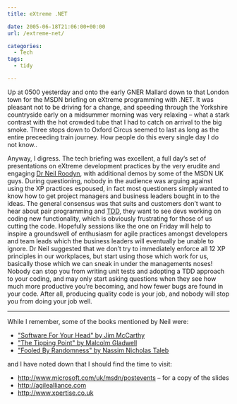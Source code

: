 ```yaml
---
title: eXtreme .NET

date: 2005-06-18T21:06:00+00:00
url: /extreme-net/

categories:
  - Tech
tags:
  - tidy

---
```

<!--kg-card-begin: html-->

Up at 0500 yesterday and onto the early GNER Mallard down to that&nbsp;London town for the MSDN briefing on eXtreme programming with .NET. It was pleasant not to be driving for a change, and speeding through the Yorkshire countryside early on a midsummer morning was very relaxing &#8211; what a stark contrast with the hot crowded tube that I had to catch on arrival to the big smoke. Three stops down to Oxford Circus seemed to last as long as the entire preceeding train journey. How people do this every single day I do not know..

Anyway, I digress. The tech briefing was excellent, a full day’s set of presentations on eXtreme development practices by the very erudite and engaging [Dr Neil Roodyn][1], with additional demos by some of the MSDN UK guys. During questioning, nobody in the audience was arguing against using the XP practices espoused, in fact most questioners simply wanted to know how to get project managers and business leaders bought in to the ideas. The general consensus was that suits and customers don’t want to hear about pair programming and [TDD][2], they want to see devs working on coding new functionality, which is obviously frustrating for those of us cutting the code. Hopefully sessions like the one on Friday will help to inspire a groundswell of enthusiasm for agile practices amongst developers and team leads which the business leaders will eventually be unable to ignore. Dr Neil suggested that we don’t try to immediately enforce all 12 XP principles in our workplaces, but start using those which work for us, basically those which we can sneak in under the managements noses!&nbsp; Nobody can stop you from writing unit tests and adopting a TDD approach to your coding, and may only start asking questions when they see how much more productive you’re becoming, and how fewer bugs are found in your code. After all, producing quality code is your job, and nobody will stop you from doing your job well.

* * *

While I remember, some of the books mentioned by Neil were:

  * ["Software For Your Head" by Jim McCarthy][3]
  * ["The Tipping Point" by Malcolm Gladwell][4]
  * ["Fooled By Randomness" by Nassim Nicholas Taleb][5]

and I have noted down that I should find the time to visit:

  * <http://www.microsoft.com/uk/msdn/postevents> &#8211; for a copy of the slides
  * <http://agilealliance.com>
  * <http://www.xpertise.co.uk>

<!--kg-card-end: html-->

 [1]: http://www.roodyn.com/
 [2]: http://www.testdriven.com/
 [3]: http://www.amazon.co.uk/exec/obidos/ASIN/0201604566
 [4]: http://www.amazon.co.uk/exec/obidos/ASIN/0349113467
 [5]: http://www.amazon.co.uk/exec/obidos/ASIN/1587991845